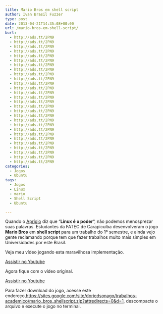 ```yaml
---
title: Mario Bros em shell script
author: Ivan Brasil Fuzzer
type: post
date: 2013-04-21T14:35:08+00:00
url: /mario-bros-em-shell-script/
burl:
  - http://ads.tt/2PN9
  - http://ads.tt/2PN9
  - http://ads.tt/2PN9
  - http://ads.tt/2PN9
  - http://ads.tt/2PN9
  - http://ads.tt/2PN9
  - http://ads.tt/2PN9
  - http://ads.tt/2PN9
  - http://ads.tt/2PN9
  - http://ads.tt/2PN9
  - http://ads.tt/2PN9
  - http://ads.tt/2PN9
  - http://ads.tt/2PN9
  - http://ads.tt/2PN9
  - http://ads.tt/2PN9
  - http://ads.tt/2PN9
  - http://ads.tt/2PN9
  - http://ads.tt/2PN9
  - http://ads.tt/2PN9
  - http://ads.tt/2PN9
  - http://ads.tt/2PN9
  - http://ads.tt/2PN9
  - http://ads.tt/2PN9
  - http://ads.tt/2PN9
  - http://ads.tt/2PN9
  - http://ads.tt/2PN9
  - http://ads.tt/2PN9
  - http://ads.tt/2PN9
categories:
  - Jogos
  - Ubuntu
tags:
  - Jogos
  - Linux
  - mario
  - Shell Script
  - Ubuntu

---
```

Quando o <a title="Aprigio Simões" href="http://aprigiosimoes.com.br/" target="_blank" rel="nofollow">Aprígio</a> diz que &#8220;**Linux é o poder**&#8220;, não podemos menosprezar suas palavras. Estudantes da FATEC de Carapicuíba desenvolveram o jogo **Mario Bros** em **shell script** para um trabalho do 1º semestre, e ainda vejo gente reclamando porque tem que fazer trabalhos muito mais simples em Universidades por este Brasil.

Veja meu vídeo jogando esta maravilhosa implementação.

<div class="video">
</div>

<p class="button">
  <a href="http://www.youtube.com/embed/PvTp87Q6I_U" target="_blank" rel="nofollow">Assistir no Youtube</a>
</p>

Agora fique com o vídeo original.

<div class="video">
</div>

<p class="button">
  <a href="http://www.youtube.com/embed/pIvXIY5kyso" target="_blank" rel="nofollow">Assistir no Youtube</a>
</p>

Para fazer download do jogo, acesse este endereço,<a title="Download Mario Bros em shell script" href="https://sites.google.com/site/doriedsonago/trabalhos-academico/mario_bros_shellscript.zip?attredirects=0&amp;d=1" target="_blank" rel="nofollow">https://sites.google.com/site/doriedsonago/trabalhos-academico/mario_bros_shellscript.zip?attredirects=0&d=1</a>, descompacte o arquivo e execute o jogo no terminal.